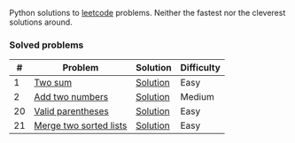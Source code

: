 Python solutions to [leetcode](https://leetcode.com) problems. Neither the fastest nor the cleverest solutions around.

### Solved problems

|#|Problem|Solution|Difficulty|
|-|-------|--------|----------|
|1|[Two sum](https://leetcode.com/problems/two-sum/)|[Solution](./1_two_sum.py)|Easy|
|2|[Add two numbers](https://leetcode.com/problems/add-two-numbers/)|[Solution](./2_add_two_numbers.py)|Medium|
|20|[Valid parentheses](https://leetcode.com/problems/valid-parentheses)|[Solution](./20_valid_parentheses.py)|Easy|
|21|[Merge two sorted lists](https://leetcode.com/problems/merge-two-sorted-lists)|[Solution](./21_merge_two_sorted_lists.py)|Easy|
